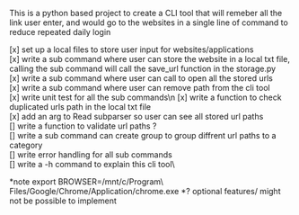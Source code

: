 This is a python based project to create a CLI tool that will remeber all the link user enter, and would go to the websites in a single line of command to reduce repeated daily login

[x] set up a local files to store user input for websites/applications\
[x] write a sub command where user can store the website in a local txt file, calling the sub command will call the save_url function in the storage.py\
[x] write a sub command where user can call to open all the stored urls\
[x] write a sub command where user can remove path from the cli tool\
[x] write unit test for all the sub commands\n
[x] write a function to check duplicated urls path in the local txt file\
[x] add an arg to Read subparser so user can see all stored url paths\
[] write a function to validate url paths ?\
[] write a sub command can create group to group diffrent url paths to a category\
[] write error handling for all sub commands\
[] write a -h command to explain this cli tool\

*note export BROWSER=/mnt/c/Program\ Files/Google/Chrome/Application/chrome.exe
*? optional features/ might not be possible to implement 